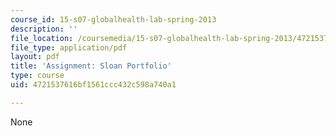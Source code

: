 ```yaml
---
course_id: 15-s07-globalhealth-lab-spring-2013
description: ''
file_location: /coursemedia/15-s07-globalhealth-lab-spring-2013/4721537616bf1561ccc432c598a740a1_MIT15_S07S13_sloanportfol.pdf
file_type: application/pdf
layout: pdf
title: 'Assignment: Sloan Portfolio'
type: course
uid: 4721537616bf1561ccc432c598a740a1

---
```

None